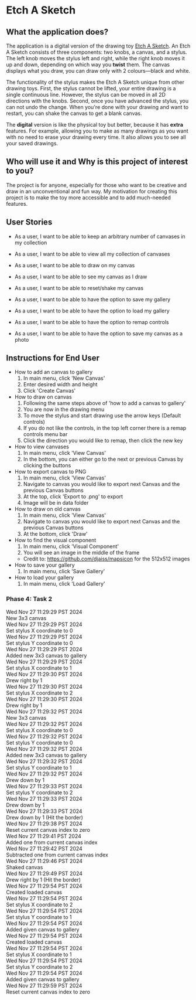 # Etch A Sketch

## What the application does?

The application is a digital version of the drawing toy [Etch A Sketch](https://en.wikipedia.org/wiki/Etch_A_Sketch). An Etch A Sketch consists of three components: two knobs, a canvas, and a stylus. The left knob moves the stylus left and right, while the right knob moves it up and down, depending on which way you **twist** them. The canvas displays what you draw, you can draw only with 2 colours—black and white.

The functionality of the stylus makes the Etch A Sketch unique from other drawing toys. First, the stylus cannot be lifted, your entire drawing is a single continuous line. However, the stylus can be moved in all 2D directions with the knobs. Second, once you have advanced the stylus, you can not undo the change. When you're done with your drawing and want to restart, you can shake the canvas to get a blank canvas.

The **digital** version is like the physical toy but better, because it has **extra** features. For example, allowing you to make as many drawings as you want with no need to erase your drawing every time. It also allows you to see all your saved drawings.

## Who will use it and Why is this project of interest to you?

The project is for anyone, especially for those who want to be creative and draw in an unconventional and fun way. My motivation for creating this project is to make the toy more accessible and to add much-needed features.

## User Stories

- As a user, I want to be able to keep an arbitrary number of canvases in my collection
- As a user, I want to be able to view all my collection of canvases
- As a user, I want to be able to draw on my canvas
- As a user, I want to be able to see my canvas as I draw
- As a user, I want to be able to reset/shake my canvas
- As a user, I want to be able to have the option to save my gallery
- As a user, I want to be able to have the option to load my gallery

- As a user, I want to be able to have the option to remap controls
- As a user, I want to be able to have the option to save my canvas as a photo

## Instructions for End User

- How to add an canvas to gallery
    1. In main menu, click 'New Canvas'
    2. Enter desired width and height 
    3. Click 'Create Canvas'
- How to draw on canvas
    1. Following the same steps above of 'how to add a canvas to gallery' 
    2. You are now in the drawing menu
    3. To move the stylus and start drawing use the arrow keys (Default controls)
    4. If you do not like the controls, in the top left corner there is a remap controls menu bar
    5. Click the direction you would like to remap, then click the new key
- How to view canvases
    1. In main menu, click 'View Canvas'
    2. In the bottom, you can either go to the next or previous Canvas by clicking the buttons
- How to export canvas to PNG
    1. In main menu, click 'View Canvas'
    2. Navigate to canvas you would like to export next Canvas and the previous Canvas buttons
    3. At the top, click 'Export to .png' to export
    4. Image will be in data folder
- How to draw on old canvas
    1. In main menu, click 'View Canvas'
    2. Navigate to canvas you would like to export next Canvas and the previous Canvas buttons
    3. At the bottom, click 'Draw'
- How to find the visual component
    1. In main menu, click 'Visual Component'
    2. You will see an image in the middle of the frame
    - Credit to: https://github.com/djaiss/mapsicon for the 512x512 images
- How to save your gallery
    1. In main menu, click 'Save Gallery'
- How to load your gallery
    1. In main menu, click 'Load Gallery'


### Phase 4: Task 2
Wed Nov 27 11:29:29 PST 2024 <br>
New 3x3 canvas <br>
Wed Nov 27 11:29:29 PST 2024 <br>
Set stylus X coordinate to 0 <br>
Wed Nov 27 11:29:29 PST 2024 <br>
Set stylus Y coordinate to 0 <br>
Wed Nov 27 11:29:29 PST 2024 <br>
Added new 3x3 canvas to gallery <br>
Wed Nov 27 11:29:29 PST 2024 <br>
Set stylus X coordinate to 1 <br>
Wed Nov 27 11:29:30 PST 2024 <br>
Drew right by 1 <br>
Wed Nov 27 11:29:30 PST 2024 <br>
Set stylus X coordinate to 2 <br>
Wed Nov 27 11:29:30 PST 2024 <br>
Drew right by 1 <br>
Wed Nov 27 11:29:32 PST 2024 <br>
New 3x3 canvas <br>
Wed Nov 27 11:29:32 PST 2024 <br>
Set stylus X coordinate to 0 <br>
Wed Nov 27 11:29:32 PST 2024 <br>
Set stylus Y coordinate to 0 <br>
Wed Nov 27 11:29:32 PST 2024 <br>
Added new 3x3 canvas to gallery <br>
Wed Nov 27 11:29:32 PST 2024 <br>
Set stylus Y coordinate to 1 <br>
Wed Nov 27 11:29:32 PST 2024 <br>
Drew down by 1 <br>
Wed Nov 27 11:29:33 PST 2024 <br>
Set stylus Y coordinate to 2 <br>
Wed Nov 27 11:29:33 PST 2024 <br>
Drew down by 1 <br>
Wed Nov 27 11:29:33 PST 2024 <br>
Drew down by 1 (Hit the border) <br>
Wed Nov 27 11:29:38 PST 2024 <br>
Reset current canvas index to zero <br>
Wed Nov 27 11:29:41 PST 2024 <br>
Added one from current canvas index <br> 
Wed Nov 27 11:29:42 PST 2024 <br>
Subtracted one from current canvas index <br>
Wed Nov 27 11:29:46 PST 2024 <br>
Shaked canvas <br>
Wed Nov 27 11:29:49 PST 2024 <br>
Drew right by 1 (Hit the border) <br> 
Wed Nov 27 11:29:54 PST 2024 <br>
Created loaded canvas <br>
Wed Nov 27 11:29:54 PST 2024 <br>
Set stylus X coordinate to 2 <br>
Wed Nov 27 11:29:54 PST 2024 <br>
Set stylus Y coordinate to 1 <br>
Wed Nov 27 11:29:54 PST 2024 <br>
Added given canvas to gallery <br>
Wed Nov 27 11:29:54 PST 2024 <br>
Created loaded canvas <br>
Wed Nov 27 11:29:54 PST 2024 <br>
Set stylus X coordinate to 1 <br>
Wed Nov 27 11:29:54 PST 2024 <br>
Set stylus Y coordinate to 2 <br>
Wed Nov 27 11:29:54 PST 2024 <br>
Added given canvas to gallery <br>
Wed Nov 27 11:29:59 PST 2024 <br>
Reset current canvas index to zero <br>